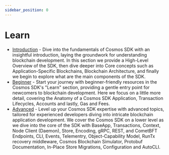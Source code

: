 ```yaml
---
sidebar_position: 0
---
```

# Learn

*   [Introduction](intro/00-overview.md) -  Dive into the fundamentals of Cosmos SDK with an insightful introduction,
laying the groundwork for understanding blockchain development. In this section we provide a High-Level Overview of the SDK, then dive deeper into Core concepts such as Application-Specific Blockchains, Blockchain Architecture, and finally we begin to explore what are the main components of the SDK.
*   [Beginner](beginner/00-overview-app.md) - Start your journey with beginner-friendly resources in the Cosmos SDK's "Learn"
section, providing a gentle entry point for newcomers to blockchain development. Here we focus on a little more detail, covering the Anatomy of a Cosmos SDK Application, Transaction Lifecycles, Accounts and lastly, Gas and Fees.
*   [Advanced](advanced/00-baseapp.md) - Level up your Cosmos SDK expertise with advanced topics, tailored for experienced
developers diving into intricate blockchain application development. We cover the Cosmos SDK on a lower level as we dive into the core of the SDK with BaseApp, Transactions, Context, Node Client (Daemon), Store, Encoding, gRPC, REST, and CometBFT Endpoints, CLI, Events, Telementry, Object-Capability Model, RunTx recovery middleware, Cosmos Blockchain Simulator, Protobuf Documentation, In-Place Store Migrations, Configuration and AutoCLI. 
